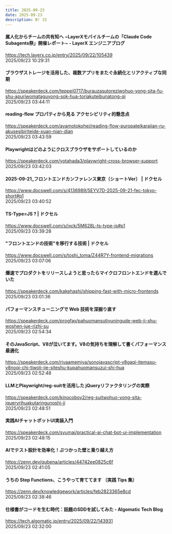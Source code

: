 ```yaml
---
title: 2025-09-23
date: 2025-09-23
description: B! 15
---
```


#### 属人化からチームの共有知へ ~LayerXモバイルチームの「Claude Code Subagents祭」開催レポート~ - LayerX エンジニアブログ
https://tech.layerx.co.jp/entry/2025/09/22/105439<br>
2025/09/23 10:29:31<br>


#### ブラウザストレージを活用した、複数アプリをまたぐ永続化とリアクティブな同期
https://speakerdeck.com/teppei0717/burauzasutoreziwohuo-yong-sita-fu-shu-apuriwomataguyong-sok-hua-toriakuteibunatong-qi<br>
2025/09/23 03:44:11<br>


#### reading-flow プロパティから見る アクセシビリティ的懸念点
https://speakerdeck.com/ayamotokohei/reading-flow-puropateikarajian-ru-akusesibiriteide-xuan-nian-dian<br>
2025/09/23 03:43:59<br>


#### Playwrightはどのようにクロスブラウザをサポートしているのか
https://speakerdeck.com/yotahada3/playwright-cross-browser-support<br>
2025/09/23 03:42:03<br>


#### 2025-09-21_フロントエンドカンファレンス東京（ショートVer） | ドクセル
https://www.docswell.com/s/4136989/5EYV7D-2025-09-21-fec-tokyo-short#p1<br>
2025/09/23 03:40:52<br>


#### TS-Type=JS ? | ドクセル
https://www.docswell.com/s/jxck/5M628L-ts-type-js#p1<br>
2025/09/23 03:39:28<br>


#### "フロントエンドの技術"を移行する技術 | ドクセル
https://www.docswell.com/s/toshi_toma/Z44R7Y-frontend-migrations<br>
2025/09/23 03:07:06<br>


#### 爆速でプロダクトをリリースしようと思ったらマイクロフロントエンドを選んでいた
https://speakerdeck.com/kakehashi/shipping-fast-with-micro-frontends<br>
2025/09/23 03:01:36<br>


#### パフォーマンスチューニングで Web 技術を深掘り直す
https://speakerdeck.com/progfay/pahuomansutiyuningude-web-ji-shu-woshen-jue-rizhi-su<br>
2025/09/23 02:54:34<br>


#### そのJavaScript、V8が泣いてます。V8の気持ちを理解して書くパフォーマンス最適化
https://speakerdeck.com/riyaamemiya/sonojavascript-v8gaqi-itemasu-v8noqi-chi-tiwoli-jie-siteshu-kupahuomansuzui-shi-hua<br>
2025/09/23 02:52:48<br>


#### LLMとPlaywright/reg-suitを活用した jQueryリファクタリングの実際
https://speakerdeck.com/kinocoboy2/reg-suitwohuo-yong-sita-jqueryrihuakutaringunoshi-ji<br>
2025/09/23 02:48:51<br>


#### 実践AIチャットボットUI実装入門
https://speakerdeck.com/syumai/practical-ai-chat-bot-ui-implementation<br>
2025/09/23 02:48:15<br>


#### AIでテスト設計を効率化！ぶつかった壁と乗り越え方
https://zenn.dev/qubena/articles/44742ee0825c6f<br>
2025/09/23 02:41:05<br>


#### うちの Step Functions、こうやって育ててます （実践 Tips 集）
https://zenn.dev/knowledgework/articles/feb2823365e8cd<br>
2025/09/23 02:38:46<br>


#### 仕様書がコードを生む時代：話題のSDDを試してみた - Algomatic Tech Blog
https://tech.algomatic.jp/entry/2025/09/22/143931<br>
2025/09/23 02:32:00<br>


